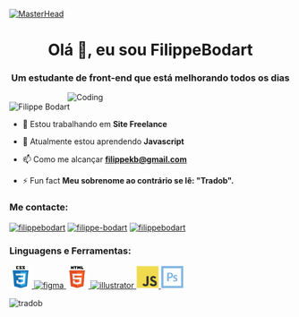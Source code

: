 [![MasterHead](https://newrelic.com/sites/default/files/2021-04/good-programmer-banner-final.jpg)](https://about:blank)
<h1 align="center">Olá 👋, eu sou FilippeBodart</h1>
<h3 align="center">Um estudante de front-end que está melhorando todos os dias</h3>
<img align="right" alt="Coding" width="400" src="https://raw.githubusercontent.com/gist/patevs/b007a0e98fb216438d4cbf559fac4166/raw/88f20c9d749d756be63f22b09f3c4ac570bc5101/programming.gif">

<p align="left"> <img src="https://komarev.com/ghpvc/?username=FilippeBodart&label=Profile%20views&color=0e75b6&style=flat" alt="Filippe Bodart" /> </p>

- 🔭 Estou trabalhando em **Site Freelance**

- 🌱 Atualmente estou aprendendo **Javascript**

- 📫 Como me alcançar **filippekb@gmail.com**

- ⚡ Fun fact **Meu sobrenome ao contrário se lê: "Tradob".**

<h3 align="left">Me contacte:</h3>
<p align="left">
<a href="https://twitter.com/filippebodart" target="blank"><img align="center" src="https://raw.githubusercontent.com/rahuldkjain/github-profile-readme-generator/master/src/images/icons/Social/twitter.svg" alt="filippebodart" height="30" width="40" /></a>
<a href="https://linkedin.com/in/filippe-bodart" target="blank"><img align="center" src="https://raw.githubusercontent.com/rahuldkjain/github-profile-readme-generator/master/src/images/icons/Social/linked-in-alt.svg" alt="filippe-bodart" height="30" width="40" /></a>
<a href="https://instagram.com/filippebodart" target="blank"><img align="center" src="https://raw.githubusercontent.com/rahuldkjain/github-profile-readme-generator/master/src/images/icons/Social/instagram.svg" alt="filippebodart" height="30" width="40" /></a>
</p>

<h3 align="left">Linguagens e Ferramentas:</h3>
<p align="left"> <a href="https://www.w3schools.com/css/" target="_blank" rel="noreferrer"> <img src="https://raw.githubusercontent.com/devicons/devicon/master/icons/css3/css3-original-wordmark.svg" alt="css3" width="40" height="40"/> </a> <a href="https://www.figma.com/" target="_blank" rel="noreferrer"> <img src="https://www.vectorlogo.zone/logos/figma/figma-icon.svg" alt="figma" width="40" height="40"/> </a> <a href="https://www.w3.org/html/" target="_blank" rel="noreferrer"> <img src="https://raw.githubusercontent.com/devicons/devicon/master/icons/html5/html5-original-wordmark.svg" alt="html5" width="40" height="40"/> </a> <a href="https://www.adobe.com/in/products/illustrator.html" target="_blank" rel="noreferrer"> <img src="https://www.vectorlogo.zone/logos/adobe_illustrator/adobe_illustrator-icon.svg" alt="illustrator" width="40" height="40"/> </a> <a href="https://developer.mozilla.org/en-US/docs/Web/JavaScript" target="_blank" rel="noreferrer"> <img src="https://raw.githubusercontent.com/devicons/devicon/master/icons/javascript/javascript-original.svg" alt="javascript" width="40" height="40"/> </a> <a href="https://www.photoshop.com/en" target="_blank" rel="noreferrer"> <img src="https://raw.githubusercontent.com/devicons/devicon/master/icons/photoshop/photoshop-line.svg" alt="photoshop" width="40" height="40"/> </a> </p>

<p><img align="center" src="https://github-readme-stats.vercel.app/api/top-langs?username=tradob&show_icons=true&locale=en&layout=compact" alt="tradob" /></p>

